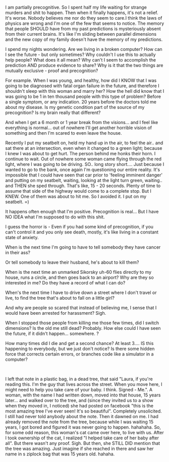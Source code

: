 I am partially precognitive. So I spent half my life waiting for strange murders and shit to happen. Then when it finally happens, it's not a relief. It's worse. Nobody believes me nor do they seem to care.I think the laws of physics are wrong and I'm one of the few that seems to notice.  The memory that people SHOULD have from my past predictions is mysteriously absent from their current brains.  It's like I'm sliding between parallel dimensions and the new copy of my family doesn't have the memory of my predictions.

I spend my nights wondering.  Are we living in a broken computer? How can I see the future - but only sometimes? Why couldn't I use this to actually help people?  What does it all mean?  Why can't I seem to accomplish the prediction AND produce evidence to share?  Why is it that the two things are mutually exclusive - proof and precognition?

For example. When I was young, and healthy, how did I KNOW that I was going to be diagnosed with fatal organ failure in the future, and therefore I shouldn't sleep with this woman and marry her? How the hell did know that I was going to be 1 in ten thousand people with this type of problem?  Before a single symptom, or any indication.  20 years before the doctors told me about my disease.  Is my genetic condition part of the source of my precognition? Is my brain really that different?

And when I get a 6 month or 1 year break from the visions... and I feel like everything is normal... out of nowhere I'll get another horrible vision of something and then I'm scared to even leave the house.

Recently I put my seatbelt on, held my hand up in the air, to feel the air..  and sat there at an intersection, even when it changed to a green light; because I knew I was about to get hurt. The person behind me honks their horn. I continue to wait. Out of nowhere some woman came flying through the red light, where I was going to be driving. SO.. long story short.... Just because I wanted to go to the bank, once again I'm questioning our entire reality.  It's impossible that I could have seen that car prior to 'feeling imminent danger' and putting on my seatbelt, waiting, looking at the light turn green, waiting.. and THEN she sped through.  That's like, 15 - 20 seconds. Plenty of time to assume that side of the highway would come to a complete stop.  But I KNEW. One of them was about to hit me. So I avoided it. I put on my seatbelt. =)

It happens often enough that I'm positive. Precognition is real...  But I have NO IDEA what I'm supposed to do with this shit.

I guess the horror is - Even if you had some kind of precognition, if you can't control it and you only see death, mostly, it's like living in a constant state of anxiety.

When is the next time I'm going to have to tell somebody they have cancer in their ass?

Or tell somebody to leave their husband, he's about to kill them?

When is the next time an unmarked Sikorsky uh-60 flies directly to my house, runs a circle, and then goes back to an airport?  Why are they so interested in me? Do they have a record of what I can do?

When's the next time I have to drive down a street where I don't travel or live, to find the tree that's about to fall on a little girl?

And why are people so scared that instead of believing me, I sense that I would have been arrested for harassment?   Sigh.

When I stopped those people from killing me those few times, did I switch dimensions? Is the old me still dead?  Probably.  How else could I have seen the future, if it didn't happen... somewhere. ?

How many times did I die and get a second chance?  At least 3....  IS this happening to everybody, but we just don't notice?  Is there some hidden force that corrects certain errors, or branches code like a simulator in a computer?

&#x200B;

I left that note in a plastic bag, in a dead tree, that said "Laura, if you're reading this. I'm the guy that lives across the street. When you move here, I might need to help you take care of your baby. I think. Signed - Me.".   A woman, with the name I had written down, moved into that house, 15 years later... and walked over to the tree, and (since they invited us to a show when they moved in, I noticed) she had posted on facebook "this is the most amazing tree I've ever seen! It's so beautiful".  Completely unsolicited. I still had never told anybody about the note.  Then it dawned on me.  I had already removed the note from the tree, because while I was waiting 15 years, I got bored and figured it was never going to happen.   hahahaha.  So, for some odd reason, this woman's cat came over here, to live with us.  After I took ownership of the cat, I realized "I helped take care of her baby after all".  But there wasn't any proof.  Sigh.  But then, she STILL DID mention that the tree was amazing.  Just imagine if she reached in there and saw her name in s ziplock bag that was 15 years old.   hahaha.

&#x200B;